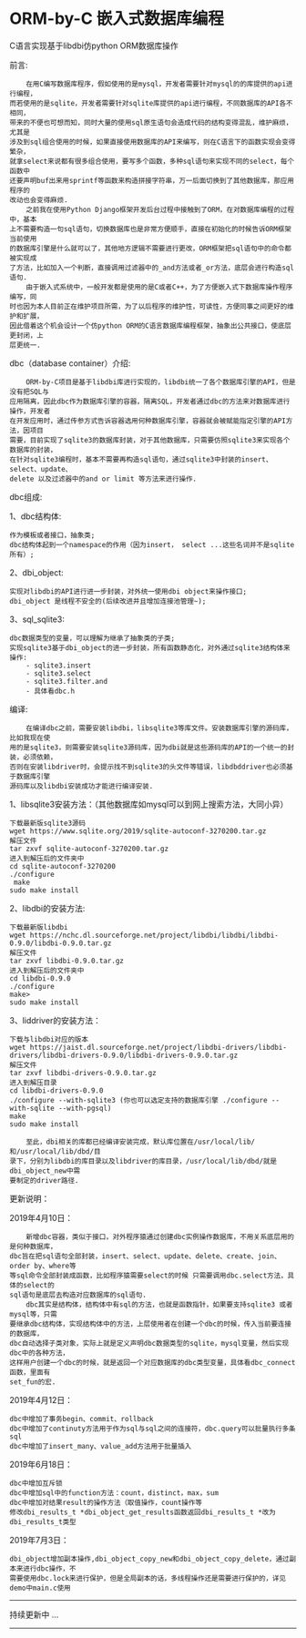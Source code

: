 ORM-by-C 嵌入式数据库编程
=======

C语言实现基于libdbi仿python ORM数据库操作

前言:

		在用C编写数据库程序，假如使用的是mysql，开发者需要针对mysql的的库提供的api进行编程，
	而若使用的是sqlite，开发者需要针对sqlite库提供的api进行编程，不同数据库的API各不相同，
	带来的不便也可想而知，同时大量的使用sql原生语句会造成代码的结构变得混乱，维护麻烦，尤其是
	涉及到sql组合使用的时候，如果直接使用数据库的API来编写，则在C语言下的函数实现会变得繁杂，
	就拿select来说都有很多组合使用，要写多个函数，多种sql语句来实现不同的select，每个函数中
	还要声明buf出来用sprintf等函数来构造拼接字符串，万一后面切换到了其他数据库，那应用程序的
	改动也会变得麻烦.
		之前我在使用Python Django框架开发后台过程中接触到了ORM，在对数据库编程的过程中，基本
	上不需要构造一句sql语句，切换数据库也是非常方便顺手，直接在初始化的时候告诉ORM框架当前使用
	的数据库引擎是什么就可以了，其他地方逻辑不需要进行更改，ORM框架把sql语句中的命令都被实现成
	了方法，比如加入一个判断，直接调用过滤器中的_and方法或者_or方法，底层会进行构造sql语句.
		由于嵌入式系统中，一般开发都是使用的是C或者C++，为了方便嵌入式下数据库操作程序编写，同
	时也因为本人目前正在维护项目所需，为了以后程序的维护性，可读性，方便同事之间更好的维护和扩展，
	因此借着这个机会设计一个仿python ORM的C语言数据库编程框架，抽象出公共接口，使底层更封闭，上
	层更统一.

dbc（database container）介绍:

		ORM-by-C项目是基于libdbi库进行实现的，libdbi统一了各个数据库引擎的API，但是没有把SQL与
	应用隔离，因此dbc作为数据库引擎的容器，隔离SQL，开发者通过dbc的方法来对数据库进行操作，开发者
	在开发应用时，通过传参方式告诉容器选用何种数据库引擎，容器就会被赋能指定引擎的API方法，因项目
	需要，目前实现了sqlite3的数据库封装，对于其他数据库，只需要仿照sqlite3来实现各个数据库的封装，
	在针对sqlite3编程时，基本不需要再构造sql语句，通过sqlite3中封装的insert、select、update、
	delete 以及过滤器中的and or limit 等方法来进行操作.

dbc组成:

1、dbc结构体:

	作为模板或者接口，抽象类;
	dbc结构体起到一个namespace的作用（因为insert， select ...这些名词并不是sqlite所有）;

2、dbi_object:

	实现对libdbi的API进行进一步封装，对外统一使用dbi object来操作接口;
	dbi_object 是线程不安全的(后续改进并且增加连接池管理~);

3、sql_sqlite3:

	dbc数据类型的变量，可以理解为继承了抽象类的子类;
	实现sqlite3基于dbi_object的进一步封装，所有函数静态化，对外通过sqlite3结构体来操作:
		- sqlite3.insert
		- sqlite3.select
		- sqlite3.filter.and
		- 具体看dbc.h

编译:

		在编译dbc之前，需要安装libdbi，libsqlite3等库文件。安装数据库引擎的源码库，比如我现在使
	用的是sqlite3，则需要安装sqlite3源码库，因为dbi就是这些源码库的API的一个统一的封装，必须依赖，
	否则在安装libdriver时，会提示找不到sqlite3的头文件等错误，libdbddriver也必须基于数据库引擎
	源码库以及libdbi安装成功才能进行编译安装.

1、libsqlite3安装方法：（其他数据库如mysql可以到网上搜索方法，大同小异）

	下载最新版sqlite3源码
	wget https://www.sqlite.org/2019/sqlite-autoconf-3270200.tar.gz
	解压文件
	tar zxvf sqlite-autoconf-3270200.tar.gz
	进入到解压后的文件夹中
	cd sqlite-autoconf-3270200
	./configure
	 make
	sudo make install

2、libdbi的安装方法:

	下载最新版libdbi
	wget https://nchc.dl.sourceforge.net/project/libdbi/libdbi/libdbi-0.9.0/libdbi-0.9.0.tar.gz
	解压文件
	tar zxvf libdbi-0.9.0.tar.gz
	进入到解压后的文件夹中
	cd libdbi-0.9.0
	./configure
	make>
	sudo make install

3、liddriver的安装方法：

	下载与libdbi对应的版本
	wget https://jaist.dl.sourceforge.net/project/libdbi-drivers/libdbi-drivers/libdbi-drivers-0.9.0/libdbi-drivers-0.9.0.tar.gz
	解压文件
	tar zxvf libdbi-drivers-0.9.0.tar.gz
	进入到解压目录
	cd libdbi-drivers-0.9.0
	./configure --with-sqlite3 (你也可以选定支持的数据库引擎 ./configure --with-sqlite --with-pgsql)
	make
	sudo make install

		至此，dbi相关的库都已经编译安装完成，默认库位置在/usr/local/lib/和/usr/local/lib/dbd/目
	录下，分别为libdbi的库目录以及libdriver的库目录，/usr/local/lib/dbd/就是dbi_object_new中需
	要制定的driver路径.

更新说明：

2019年4月10日：

		新增dbc容器，类似于接口，对外程序猿通过创建dbc实例操作数据库，不用关系底层用的是何种数据库，
	dbc旨在把sql语句全部封装，insert、select、update、delete、create、join、order by、where等
	等sql命令全部封装成函数，比如程序猿需要select的时候 只需要调用dbc.select方法，具体的select的
	sql语句是底层去构造对应数据库的sql语句.
		dbc其实是结构体，结构体中有sql的方法，也就是函数指针，如果要支持sqlite3 或者mysql等，只需
	要继承dbc结构体，实现结构体中的方法，上层使用者在创建一个dbc的时候，传入当前要连接的数据库，
	dbc自动选择子类对象，实际上就是定义声明dbc数据类型的sqlite，mysql变量，然后实现dbc中的各种方法，
	这样用户创建一个dbc的时候，就是返回一个对应数据库的dbc类型变量，具体看dbc_connect函数，里面有
	set_fun的宏.

2019年4月12日：

	dbc中增加了事务begin、commit、rollback
	dbc中增加了continuty方法用于作为sql与sql之间的连接符，dbc.query可以批量执行多条sql
	dbc中增加了insert_many、value_add方法用于批量插入

2019年6月18日：

	dbc中增加互斥锁
	dbc中增加sql中的function方法：count，distinct，max，sum
	dbc中增加对结果result的操作方法（取值操作，count操作等
	修改dbi_results_t *dbi_object_get_results函数返回dbi_results_t *改为dbi_results_t类型

2019年7月3日：

	dbi_object增加副本操作,dbi_object_copy_new和dbi_object_copy_delete，通过副本来进行dbc操作，不
	需要使用dbc.lock来进行保护，但是全局副本的话，多线程操作还是需要进行保护的，详见demo中main.c使用

--------------------------------------------------

持续更新中 ...

--------------------------------------------------
